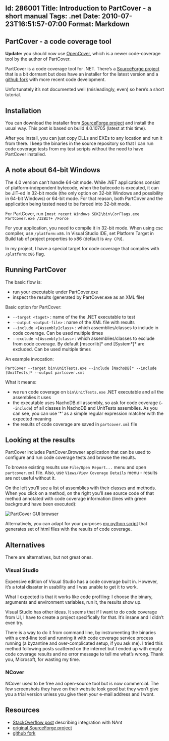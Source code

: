 Id: 286001
Title: Introduction to PartCover - a short manual
Tags: .net
Date: 2010-07-23T16:51:57-07:00
Format: Markdown
--------------
PartCover - a code coverage tool
--------------------------------

**Update:** you should now use
[OpenCover](https://github.com/sawilde/opencover), which is a newer
code-coverage tool by the author of PartCover.

PartCover is a code coverage tool for .NET. There’s a [SourceForge
project](http://sourceforge.net/projects/partcover/) that is a bit
dormant but does have an installer for the latest version and a [github
fork](http://github.com/sawilde/partcover.net4) with more recent code
development.

Unfortunately it’s not documented well (misleadingly, even) so here’s a
short tutorial.

Installation
------------

You can download the installer from [SourceForge
project](http://sourceforge.net/projects/partcover/) and install the
usual way. This post is based on build 4.0.10705 (latest at this time).

After you install, you can just copy DLLs and EXEs to any location and
run it from there. I keep the binaries in the source repository so that
I can run code coverage tests from my test scripts without the need to
have PartCover installed.

A note about 64-bit Windows
---------------------------

The 4.0 version can’t handle 64-bit mode. While .NET applications
consist of platform-independent bytecode, when the bytecode is executed,
it can be JIT-ed in 32-bit mode (the only option on 32-bit Windows and
possibility in 64-bit Windows) or 64-bit mode. For that reason, both
PartCover and the application being tested need to be forced into 32-bit
mode.

For PartCover, run
`[most recent Windows SDK]\bin\CorFlags.exe PartCover.exe /32BIT+ /Force`

For your application, you need to compile it in 32-bit mode. When using
csc compiler, use `/platform:x86`. In Visual Studio IDE, set Platform
Target in Build tab of project properties to x86 (default is `Any CPU`).

In my project, I have a special target for code coverage that compiles
with `/platform:x86` flag.

Running PartCover
-----------------

The basic flow is:

-   run your executable under PartCover.exe
-   inspect the results (generated by PartCover.exe as an XML file)

Basic option for PartCover:

-   `--target <taget>` : name of the the .NET executable to test
-   `--output <output-file>` : name of the XML file with results
-   `--include <[Assembly]class>` : which assemblies/classes to include
    in code coverage. Can be used multiple times
-   `--exclude <[Assembly]class>` : which assemblies/classes to exclude
    from code coverage. By default [mscorlib]\* and [System\*]\* are
    excluded. Can be used multiple times

An example invocation:

`PartCover --target bin\UnitTests.exe --include [NachoDB]* --include [UnitTests]* --output partcover.xml`

What it means:

-   we run code coverage on `bin\UnitTests.exe` .NET executable and all
    the assemblies it uses
-   the executable uses NachoDB.dll assembly, so ask for code coverage
    (`--include`) of all classes in NachoDB and UnitTests assemblies. As
    you can see, you can use ‘\*’ as a simple regular expression matcher
    with the expected meaning
-   the results of code coverage are saved in `partcover.xml` file

Looking at the results
----------------------

PartCover includes PartCover.Browser application that can be used to
configure and run code coverage tests and browse the results.

To browse existing results use `File/Open Report...` menu and open
`partcover.xml` file. Also, use `Views/View Coverage Details` menu -
results are not useful without it.

On the left you’ll see a list of assemblies with their classes and
methods. When you click on a method, on the right you’ll see source code
of that method annotated with code coverage information (lines with
green background have been executed):

![PartCover GUI browser](http://kjkpub.s3.amazonaws.com/blog/img/partcover-browse.png "PartCover GUI browser")

Alternatively, you can adapt for your purposes [my python
script](/article/Converting-PartCover-results-to-html.html) that
generates set of html files with the results of code coverage.

Alternatives
------------

There are alternatives, but not great ones.

### Visual Studio

Expensive edition of Visual Studio has a code coverage built in.
However, it’s a total disaster in usability and I was unable to get it
to work.

What I expected is that it works like code profiling: I choose the
binary, arguments and environment variables, run it, the results show
up.

Visual Studio has other ideas. It seems that if I want to do code
coverage from UI, I have to create a project specifically for that. It’s
insane and I didn’t even try.

There is a way to do it from command line, by instrumenting the binaries
with a cmd-line tool and running it with code coverage service process
running (a byzantine and over-complicated setup, if you ask me). I tried
this method following posts scattered on the internet but I ended up
with empty code coverage results and no error message to tell me what’s
wrong. Thank you, Microsoft, for wasting my time.

### NCover

NCover used to be free and open-source tool but is now commercial. The
few screenshots they have on their website look good but they won’t give
you a trial version unless you give them your e-mail address and I wont.

Resources
---------

-   [StackOverflow
    post](http://stackoverflow.com/questions/363740/getting-partcover-to-work)
    describing integration with NAnt
-   [original SourceForge
    project](http://sourceforge.net/projects/partcover/)
-   [github fork](http://github.com/sawilde/partcover.net4)

